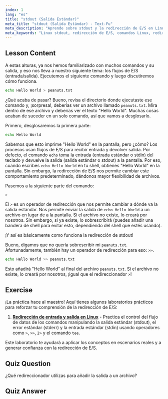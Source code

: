 ```yaml
---
index: 1
lang: "es"
title: "stdout (Salida Estándar)"
meta_title: "stdout (Salida Estándar) - Text-Fu"
meta_description: "Aprende sobre stdout y la redirección de E/S en Linux. Entiende cómo redirigir la salida de comandos a archivos usando los operadores > y >>. ¡Comienza tu viaje en Linux hoy!"
meta_keywords: "Linux stdout, redirección de E/S, comandos Linux, redirigir salida, tutorial Linux, Linux para principiantes, guía Linux, scripting de shell"
---
```


## Lesson Content

A estas alturas, ya nos hemos familiarizado con muchos comandos y su salida, y eso nos lleva a nuestro siguiente tema: los flujos de E/S (entrada/salida). Ejecutemos el siguiente comando y luego discutiremos cómo funciona.

```bash
echo Hello World > peanuts.txt
```

¿Qué acaba de pasar? Bueno, revisa el directorio donde ejecutaste ese comando y, ¡sorpresa!, deberías ver un archivo llamado `peanuts.txt`. Mira dentro de ese archivo y deberías ver el texto "Hello World". Muchas cosas acaban de suceder en un solo comando, así que vamos a desglosarlo.

Primero, desglosaremos la primera parte:

```bash
echo Hello World
```

Sabemos que esto imprime "Hello World" en la pantalla, pero ¿cómo? Los procesos usan flujos de E/S para recibir entrada y devolver salida. Por defecto, el comando `echo` toma la entrada (entrada estándar o stdin) del teclado y devuelve la salida (salida estándar o stdout) a la pantalla. Por eso, cuando escribes `echo Hello World` en tu shell, obtienes "Hello World" en la pantalla. Sin embargo, la redirección de E/S nos permite cambiar este comportamiento predeterminado, dándonos mayor flexibilidad de archivos.

Pasemos a la siguiente parte del comando:

```bash
>
```

El `>` es un operador de redirección que nos permite cambiar a dónde va la salida estándar. Nos permite enviar la salida de `echo Hello World` a un archivo en lugar de a la pantalla. Si el archivo no existe, lo creará por nosotros. Sin embargo, si ya existe, lo sobrescribirá (puedes añadir una bandera de shell para evitar esto, dependiendo del shell que estés usando).

¡Y así es básicamente como funciona la redirección de stdout!

Bueno, digamos que no quería sobrescribir mi `peanuts.txt`. Afortunadamente, también hay un operador de redirección para eso: `>>`.

```bash
echo Hello World >> peanuts.txt
```

Esto añadirá "Hello World" al final del archivo `peanuts.txt`. Si el archivo no existe, lo creará por nosotros, ¡igual que el redireccionador `>`!

## Exercise

¡La práctica hace al maestro! Aquí tienes algunos laboratorios prácticos para reforzar tu comprensión de la redirección de E/S:

1. **[Redirección de entrada y salida en Linux](https://labex.io/es/labs/comptia-redirecting-input-and-output-in-linux-590840)** - Practica el control del flujo de datos de los comandos manipulando la salida estándar (stdout), el error estándar (stderr) y la entrada estándar (stdin) usando operadores como `>`, `>>`, `2>` y el comando `tee`.

Este laboratorio te ayudará a aplicar los conceptos en escenarios reales y a generar confianza con la redirección de E/S.

## Quiz Question

¿Qué redireccionador utilizas para añadir la salida a un archivo?

## Quiz Answer

>>

